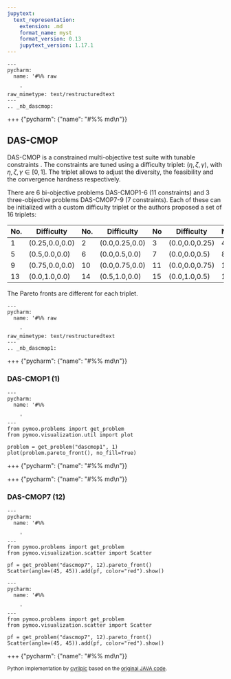 ```yaml
---
jupytext:
  text_representation:
    extension: .md
    format_name: myst
    format_version: 0.13
    jupytext_version: 1.17.1
---
```


```{raw-cell}
---
pycharm:
  name: '#%% raw

    '
raw_mimetype: text/restructuredtext
---
.. _nb_dascmop:
```

+++ {"pycharm": {"name": "#%% md\n"}}

## DAS-CMOP

DAS-CMOP is a constrained multi-objective test suite with tunable constraints <cite data-cite="dascmop"></cite>. The constraints are tuned using a difficulty triplet: $(\eta, \zeta, \gamma)$, with $\eta, \zeta, \gamma \in [0, 1]$. The triplet allows to adjust the diversity, the feasibility and the convergence hardness respectively.

There are 6 bi-objective problems DAS-CMOP1-6 (11 constraints) and 3 three-objective problems DAS-CMOP7-9 (7 constraints). Each of these can be initialized with a custom difficulty triplet or the authors proposed a set of 16 triplets:

|No. | Difficulty     | No. | Difficulty     | No | Difficulty     | No | Difficulty
|---|---|---|---|---|---|---|---
| 1  | (0.25,0.0,0.0) | 2   | (0.0,0.25,0.0) | 3  | (0.0,0.0,0.25) | 4  | (0.25,0.25,0.25)
| 5  | (0.5,0.0,0.0)  | 6   | (0.0,0.5,0.0)  | 7  | (0.0,0.0,0.5)  | 8  | (0.5,0.5,0.5)
| 9  | (0.75,0.0,0.0) | 10  | (0.0,0.75,0.0) | 11 | (0.0,0.0,0.75) | 12 | (0.75,0.75,0.75)
| 13 | (0.0,1.0,0.0)  | 14  | (0.5,1.0,0.0)  | 15 | (0.0,1.0,0.5)  | 16 | (0.5,1.0,0.5)

The Pareto fronts are different for each triplet.

```{raw-cell}
---
pycharm:
  name: '#%% raw

    '
raw_mimetype: text/restructuredtext
---
.. _nb_dascmop1:
```

+++ {"pycharm": {"name": "#%% md\n"}}

### DAS-CMOP1 (1)

```{code-cell}
---
pycharm:
  name: '#%%

    '
---
from pymoo.problems import get_problem
from pymoo.visualization.util import plot

problem = get_problem("dascmop1", 1)
plot(problem.pareto_front(), no_fill=True)
```

+++ {"pycharm": {"name": "#%% md\n"}}



+++ {"pycharm": {"name": "#%% md\n"}}

### DAS-CMOP7 (12)

```{code-cell}
---
pycharm:
  name: '#%%

    '
---
from pymoo.problems import get_problem
from pymoo.visualization.scatter import Scatter

pf = get_problem("dascmop7", 12).pareto_front()
Scatter(angle=(45, 45)).add(pf, color="red").show()
```

```{code-cell}
---
pycharm:
  name: '#%%

    '
---
from pymoo.problems import get_problem
from pymoo.visualization.scatter import Scatter

pf = get_problem("dascmop7", 12).pareto_front()
Scatter(angle=(45, 45)).add(pf, color="red").show()
```

+++ {"pycharm": {"name": "#%% md\n"}}

<sub>Python implementation by [cyrilpic](https://github.com/cyrilpic) based on the [original JAVA code](http://imagelab.stu.edu.cn/Content.aspx?type=content&Content_ID=1310).</sub>
